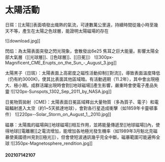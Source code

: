 # 太陽活動

日珥：[[太陽]]表面噴發出熾熱的氣流，可達數萬公里遠，持續時間從幾小時至幾天不等，產生在太陽之色球層，能證明太陽磁場的存在

![[download.jpg]]

閃焰：為太陽表面突發之閃光現象，會散發出6e25 焦耳之巨大能量。影響太陽全部大氣層（[[光球層]]、[[色球層]]、[[日冕]]）
![[300px-Magnificent_CME_Erupts_on_the_Sun_-_August_3.jpg]]


太陽黑子（日斑）：太陽表面上高密度之磁性活動抑制[[對流]]，導致表面溫度降低（仍有約3000K)，使其比表面其他區域暗。有活動週期（11.2年），其中會出現極大、極小期。成群活躍出現時會對[[地球磁場]]產生影響，嚴重時會使電子產品失靈
![[120px-Sunspots_1302_Sep_2011_by_NASA.jpg]]

日冕物質拋射（CME)：太陽表面日冕區域釋出大量物質（多為質子、電子）和電磁輻射進入太空（約1~5天抵達地球），會對各行星造成衝擊（如1859年卡靈頓事件）
![[220px--Solar_Storm_on_August_1,_2010.jpg]]

磁暴：太陽風的磁場與[[地球磁場]]相互作用，並將能量傳遞至[[地球磁場]]內，使得地球[[電離層]]之電流增加，能增加各地極光發生機率（如1989年3月魁北克磁暴使美國德州見到[[極光]]），但會使短波通訊幾乎完全中斷。磁暴範圍可能遍佈全球
![[350px-Magnetosphere_rendition.jpg]]


#### 202107142107

  